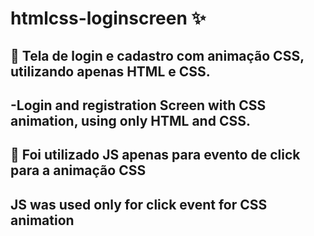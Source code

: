 # htmlcss-loginscreen :sparkles:
## :pushpin: Tela de login e cadastro com animação CSS, utilizando apenas HTML e CSS. 
## -Login and registration Screen with CSS animation, using only HTML and CSS.

## :construction: Foi utilizado JS apenas para evento de click para a animação CSS
##           JS was used only for click event for CSS animation

